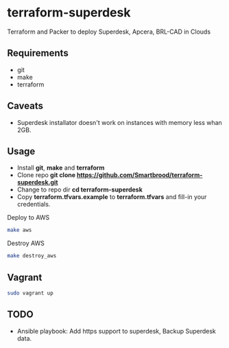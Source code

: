 # terraform-superdesk
Terraform and Packer to deploy Superdesk, Apcera, BRL-CAD in Clouds

## Requirements
+ git
+ make
+ terraform


## Caveats
+ Superdesk installator doesn't work on instances with memory less whan 2GB.


## Usage
+ Install **git**, **make** and **terraform**
+ Clone repo **git clone https://github.com/Smartbrood/terraform-superdesk.git**
+ Change to repo dir **cd terraform-superdesk**
+ Copy **terraform.tfvars.example** to **terraform.tfvars** and fill-in your credentials.

Deploy to AWS
```bash
make aws
```

Destroy AWS
```bash
make destroy_aws
```

## Vagrant

```bash
sudo vagrant up
```

## TODO
+ Ansible playbook: Add https support to superdesk, Backup Superdesk data.
